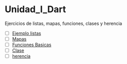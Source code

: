 # Unidad_I_Dart
Ejercicios de listas, mapas, funciones, clases y herencia
- [ ] [Ejemplo listas](https://dartpad.dev/062706ca72e69ed6894494e0be0737e1)
- [ ] [Mapas](https://dartpad.dev/2def67422cc7204bd3975d1ab340862e) 
- [ ] [Funciones Basicas](https://dartpad.dev/3f5afa75db28f6dec68d197891318bf9)
- [ ] [Clase](https://dartpad.dev/b210933bd2aabb746d0d28816f4ec1e5)
- [ ] [herencia](https://dartpad.dev/31ae07d1fb239dee8241d56ce2dfdf59)
